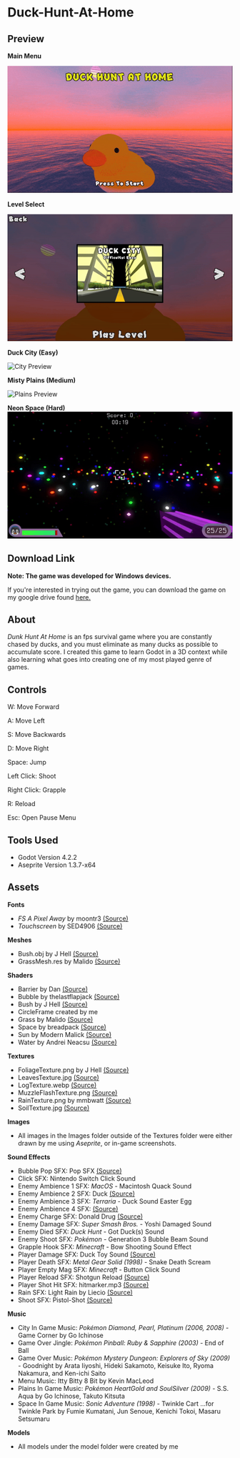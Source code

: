 # Duck-Hunt-At-Home

## Preview

**Main Menu**

![Main Menu Preview](Preview/MenuPreview.gif)

**Level Select**

![Level Select Preview](Preview/LevelSelectPreview.gif)

**Duck City (Easy)**

![City Preview](Preview/CityPreview.gif)

**Misty Plains (Medium)**

![Plains Preview](Preview/PlainsPreview.gif)

**Neon Space (Hard)**
![Space Preview](Preview/SpacePreview.gif)


## Download Link
**Note: The game was developed for Windows devices.**

If you're interested in trying out the game, you can download the game on my google drive found [here.](https://drive.google.com/drive/folders/1vU743ztD9bp60dmozVNLUnb5N9uOsH7m?usp=sharing)

## About
*Dunk Hunt At Home* is an fps survival game where you are constantly chased by ducks, and you must eliminate as many ducks as possible to accumulate score. I created this game to learn Godot in a 3D context while also learning what goes into creating one of my most played genre of games.

## Controls
W: Move Forward

A: Move Left

S: Move Backwards

D: Move Right

Space: Jump

Left Click: Shoot

Right Click: Grapple

R: Reload

Esc: Open Pause Menu

## Tools Used
- Godot Version 4.2.2
- Aseprite Version 1.3.7-x64

## Assets

**Fonts**
- *FS A Pixel Away* by moontr3 [(Source)](https://fontesk.com/fs-a-pixel-away-font/)
- *Touchscreen* by SED4906 [(Source)](https://fontesk.com/touchscreen-font/)

**Meshes**
- Bush.obj by J Hell [(Source)](https://github.com/h3lly3r/Stylized-tee-shader-solutions)
- GrassMesh.res by Malido [(Source)](https://github.com/Malidos/Grass-Shader-Example)

**Shaders**
- Barrier by Dan [(Source)](https://godotshaders.com/shader/energy-shield-with-impact-effect/)
- Bubble by thelastflapjack [(Source)](https://godotshaders.com/shader/distortion-bubble/)
- Bush by J Hell [(Source)](https://godotshaders.com/shader/simple-cheap-stylized-tree-shader/)
- CircleFrame created by me
- Grass by Malido [(Source)](https://godotshaders.com/shader/stylized-multimesh-grass-shader/)
- Space by breadpack [(Source)](https://godotshaders.com/shader/starry-sky/)
- Sun by Modern Malick [(Source)](https://godotshaders.com/shader/retro-sun/)
- Water by Andrei Neacsu [(Source)](https://godotshaders.com/shader/another-water-shader/)

**Textures**
- FoliageTexture.png by J Hell [(Source)](https://github.com/h3lly3r/Stylized-tee-shader-solutions)
- LeavesTexture.jpg [(Source)](https://www.freepik.com/premium-ai-image/seamless-leaf-texture-background_65401184.htm)
- LogTexture.webp [(Source)](https://flexbark.com/bark-textures/)
- MuzzleFlashTexture.png [(Source)](https://www.filterforge.com/filters/12613.html)
- RainTexture.png by mmbwatt [(Source)](https://github.com/mmbwatt/Particle_Rain_FX)
- SoilTexture.jpg [(Source)](https://architextures.org/textures/1997)

**Images**
- All images in the Images folder outside of the Textures folder were either drawn by me using *Aseprite*, or in-game screenshots.

**Sound Effects**
- Bubble Pop SFX: Pop SFX [(Source)](https://www.myinstants.com/en/instant/pop-sfx-75405/)
- Click SFX: Nintendo Switch Click Sound
- Enemy Ambience 1 SFX: *MacOS* - Macintosh Quack Sound
- Enemy Ambience 2 SFX: Duck [(Source)](https://www.myinstants.com/en/instant/duck/)
- Enemy Ambience 3 SFX: *Terraria* - Duck Sound Easter Egg
- Enemy Ambience 4 SFX: [(Source)](https://www.myinstants.com/en/instant/quack-reverb-80246/)
- Enemy Charge SFX: Donald Drug [(Source)](https://www.myinstants.com/en/instant/donald-drug-1660/)
- Enemy Damage SFX: *Super Smash Bros.* - Yoshi Damaged Sound
- Enemy Died SFX: *Duck Hunt* - Got Duck(s) Sound
- Enemy Shoot SFX: *Pokémon* - Generation 3 Bubble Beam Sound
- Grapple Hook SFX: *Minecraft* - Bow Shooting Sound Effect
- Player Damage SFX: Duck Toy Sound [(Source)](https://www.myinstants.com/en/instant/duck-toy-sound-18073/)
- Player Death SFX: *Metal Gear Solid (1998)* - Snake Death Scream
- Player Empty Mag SFX: *Minecraft* - Button Click Sound
- Player Reload SFX: Shotgun Reload [(Source)](https://www.myinstants.com/en/instant/shotgun-reload-23461/)
- Player Shot Hit SFX: hitmarker.mp3 [(Source)](https://www.myinstants.com/en/instant/hitmarkermp3/)
- Rain SFX: Light Rain by Liecio [(Source)](https://pixabay.com/sound-effects/search/rain/)
- Shoot SFX: Pistol-Shot [(Source)](https://www.myinstants.com/en/instant/pistol-shot-83692/)

**Music**
- City In Game Music: *Pokémon Diamond, Pearl, Platinum (2006, 2008)* - Game Corner by Go Ichinose
- Game Over Jingle: *Pokémon Pinball: Ruby & Sapphire (2003)* - End of Ball
- Game Over Music: *Pokémon Mystery Dungeon: Explorers of Sky (2009)* - Goodnight by Arata Iiyoshi, Hideki Sakamoto, Keisuke Ito, Ryoma Nakamura, and Ken-ichi Saito
- Menu Music: Itty Bitty 8 Bit by Kevin MacLeod
- Plains In Game Music: *Pokémon HeartGold and SoulSilver (2009)* - S.S. Aqua by Go Ichinose, Takuto Kitsuta
- Space In Game Music: *Sonic Adventure (1998)* - Twinkle Cart ...for Twinkle Park by Fumie Kumatani, Jun Senoue, Kenichi Tokoi, Masaru Setsumaru


**Models**
- All models under the model folder were created by me
